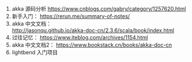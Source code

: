 1. akka 源码分析 
https://www.cnblogs.com/gabry/category/1257620.html
2. 新手入门：
https://rerun.me/summary-of-notes/
3. akka 中文文档：   
http://jasonqu.github.io/akka-doc-cn/2.3.6/scala/book/index.html
4. 过往记忆：
https://www.iteblog.com/archives/1154.html
5. akka 中文文档2：
https://www.bookstack.cn/books/akka-doc-cn
6. lightbend 入门项目